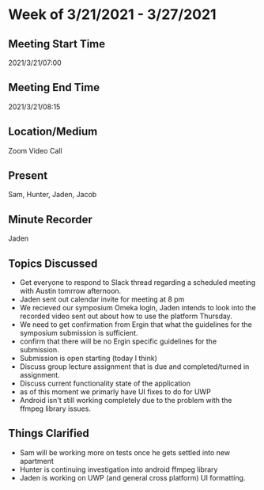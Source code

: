 # Week of 3/21/2021 - 3/27/2021

## Meeting Start Time
2021/3/21/07:00

## Meeting End Time
2021/3/21/08:15

## Location/Medium
Zoom Video Call

## Present
Sam, Hunter, Jaden, Jacob

## Minute Recorder
Jaden


## Topics Discussed
- Get everyone to respond to Slack thread regarding a scheduled meeting with Austin tomrrow afternoon.
 - Jaden sent out calendar invite for meeting at 8 pm
- We recieved our symposium Omeka login, Jaden intends to look into the recorded video sent out about how to use the platform Thursday.
- We need to get confirmation from Ergin that what the guidelines for the symposium submission is sufficient.
 - confirm that there will be no Ergin specific guidelines for the submission.
 - Submission is open starting (today I think)
- Discuss group lecture assignment that is due and completed/turned in assignment.
- Discuss current functionality state of the application
- as of this moment we primarly have UI fixes to do for UWP
- Android isn't still working completely due to the problem with the ffmpeg library issues.

## Things Clarified
- Sam will be working more on tests once he gets settled into new apartment
- Hunter is continuing investigation into android ffmpeg library
- Jaden is working on UWP (and general cross platform) UI formatting.
